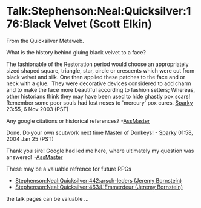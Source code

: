 
# Talk:Stephenson:Neal:Quicksilver:176:Black Velvet (Scott Elkin)

From the Quicksilver Metaweb.

What is the history behind gluing black velvet to a face?

The fashionable of the Restoration period would choose an appropriately sized shaped square, triangle, star, circle or crescents which were cut from black velvet and silk. One then applied these patches to the face and or neck with a glue.  They were decorative devices considered to add charm and to make the face more beautiful according to fashion setters; Whereas, other historians think they may have been used to hide ghastly pox scars! Remember some poor souls had lost noses to 'mercury' pox cures. [Sparky](/user-stsparky) 23:55, 6 Nov 2003 (PST)

Any google citations or historical references? -[AssMaster](/user-assmaster)

Done. Do your own scutwork next time Master of Donkeys! - [Sparky](/user-stsparky) 01:58, 2004 Jan 25 (PST)

Thank you sire! Google had led me here, where ultimately my question was answered! -[AssMaster](/user-assmaster)

These may be a valuable refrence for future RPGs
* [Stephenson:Neal:Quicksilver:442:arsch-leders (Jeremy Bornstein)](/stephenson-neal-quicksilver-442-arsch-leders-jeremy-bornstein)
* [Stephenson:Neal:Quicksilver:463:L'Emmerdeur (Jeremy Bornstein)](/stephenson-neal-quicksilver-463-l-emmerdeur-jeremy-bornstein)


the talk pages can be valuable ...
